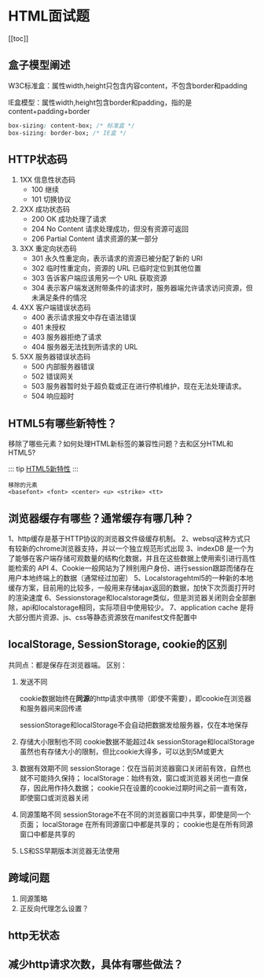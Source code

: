 # HTML面试题
[[toc]]
## 盒子模型阐述

W3C标准盒：属性width,height只包含内容content，不包含border和padding

IE盒模型：属性width,height包含border和padding，指的是content+padding+border

```css
box-sizing: content-box; /* 标准盒 */
box-sizing: border-box; /* IE盒 */
```

## HTTP状态码

1. 1XX 信息性状态码
   - 100 继续
   - 101 切换协议
2. 2XX 成功状态码
   - 200 OK 成功处理了请求
   - 204 No Content 请求处理成功，但没有资源可返回
   - 206 Partial Content 请求资源的某一部分
3. 3XX 重定向状态码
   - 301 永久性重定向，表示请求的资源已被分配了新的 URI
   - 302 临时性重定向，资源的 URL 已临时定位到其他位置
   - 303 告诉客户端应该用另一个 URL 获取资源
   - 304 表示客户端发送附带条件的请求时，服务器端允许请求访问资源，但未满足条件的情况
4. 4XX 客户端错误状态码
   - 400 表示请求报文中存在语法错误
   - 401 未授权
   - 403 服务器拒绝了请求
   - 404 服务器无法找到所请求的 URL
5. 5XX 服务器错误状态码
   - 500 内部服务器错误
   - 502 错误网关
   - 503 服务器暂时处于超负载或正在进行停机维护，现在无法处理请求。
   - 504 响应超时

## HTML5有哪些新特性？
移除了哪些元素？如何处理HTML新标签的兼容性问题？去和区分HTML和HTML5?

::: tip
[HTML5新特性](https://www.cnblogs.com/ainyi/p/9777841.html)
:::
```
移除的元素
<basefont> <font> <center> <u> <strike> <tt>
```

## 浏览器缓存有哪些？通常缓存有哪几种？

1、http缓存是基于HTTP协议的浏览器文件级缓存机制。
2、websql这种方式只有较新的chrome浏览器支持，并以一个独立规范形式出现
3、indexDB 是一个为了能够在客户端存储可观数量的结构化数据，并且在这些数据上使用索引进行高性能检索的 API
4、Cookie一般网站为了辨别用户身份、进行session跟踪而储存在用户本地终端上的数据（通常经过加密）
5、Localstoragehtml5的一种新的本地缓存方案，目前用的比较多，一般用来存储ajax返回的数据，加快下次页面打开时的渲染速度
6、Sessionstorage和localstorage类似，但是浏览器关闭则会全部删除，api和localstorage相同，实际项目中使用较少。
7、application cache 是将大部分图片资源、js、css等静态资源放在manifest文件配置中

## localStorage, SessionStorage, cookie的区别

共同点：都是保存在浏览器端。
区别：

1. 发送不同

   cookie数据始终在**同源**的http请求中携带（即使不需要），即cookie在浏览器和服务器间来回传递

   sessionStorage和localStorage不会自动把数据发给服务器，仅在本地保存

2. 存储大小限制也不同
   cookie数据不能超过4k
   sessionStorage和localStorage 虽然也有存储大小的限制，但比cookie大得多，可以达到5M或更大

3. 数据有效期不同
       sessionStorage：仅在当前浏览器窗口关闭前有效，自然也就不可能持久保持；
       localStorage：始终有效，窗口或浏览器关闭也一直保存，因此用作持久数据；
       cookie只在设置的cookie过期时间之前一直有效，即使窗口或浏览器关闭

4. 同源策略不同
       sessionStorage不在不同的浏览器窗口中共享，即使是同一个页面；
       localStorage 在所有同源窗口中都是共享的；
       cookie也是在所有同源窗口中都是共享的

5. LS和SS早期版本浏览器无法使用



## 跨域问题

1. 同源策略
2. 正反向代理怎么设置？

## http无状态



## 减少http请求次数，具体有哪些做法？

